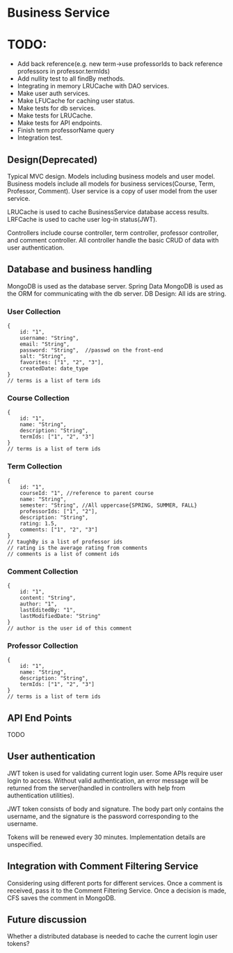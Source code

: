 # Business Service

# TODO:
- Add back reference(e.g. new term->use professorIds to back reference 
professors in professor.termIds)
- Add nullity test to all findBy methods.
- Integrating in memory LRUCache with DAO services.
- Make user auth services.
- Make LFUCache for caching user status.
- Make tests for db services.
- Make tests for LRUCache.
- Make tests for API endpoints.
- Finish term professorName query
- Integration test.

## Design(Deprecated)
Typical MVC design. 
Models including business models and user model. Business
models include all models for business services(Course, Term, Professor, 
Comment). User service is a copy of user model from the user service. 

LRUCache is used to cache BusinessService database access results. 
LRFCache is used to cache user log-in status(JWT).

Controllers include course controller, term controller, professor controller,
and comment controller. All controller handle the basic CRUD of data with 
user authentication.
 
## Database and business handling
 MongoDB is used as the database server. Spring Data MongoDB is used as the 
 ORM for communicating with the db server. 
DB Design:
All ids are string.
### User Collection
```
{
	id: "1", 
	username: "String", 
	email: "String", 
	password: "String",  //passwd on the front-end
	salt: "String",
	favorites: ["1", "2", "3"],
	createdDate: date_type
}
// terms is a list of term ids
```
### Course Collection
```
{
	id: "1",
	name: "String",
	description: "String",
	termIds: ["1", "2", "3"]
}
// terms is a list of term ids
```
### Term Collection
```
{
	id: "1",
	courseId: "1", //reference to parent course
	name: "String",
	semester: "String", //All uppercase{SPRING, SUMMER, FALL}
	professorIds: ["1", "2"],
	description: "String",
	rating: 1.5,
	comments: ["1", "2", "3"]
}
// taughBy is a list of professor ids
// rating is the average rating from comments
// comments is a list of comment ids
```
### Comment Collection
```
{
	id: "1",
	content: "String",
	author: "1",
	lastEditedBy: "1",
	lastModifiedDate: "String"
}
// author is the user id of this comment
```
### Professor Collection
```
{
	id: "1",
	name: "String",
	description: "String",
	termIds: ["1", "2", "3"]
}
// terms is a list of term ids
```

## API End Points
TODO
## User authentication
JWT token is used for validating current login user. Some APIs require user 
login to access. Without valid authentication, an error message will be 
returned from the server(handled in controllers with help from 
authentication utilities).

JWT token consists of body and signature. The body part only contains the 
username, and the signature is the password corresponding to the username.

Tokens will be renewed every 30 minutes. Implementation details are unspecified.

## Integration with Comment Filtering Service
Considering using different ports for different services. Once a comment is 
received, pass it to the Comment Filtering Service. Once a decision is made, 
CFS saves the comment in MongoDB.

## Future discussion
Whether a distributed database is needed to cache the current login user tokens?
